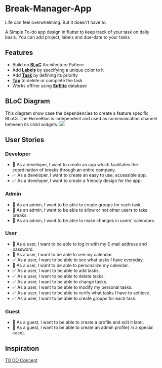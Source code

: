 # Break-Manager-App

Life can feel overwhelming. But it doesn’t have to.

A Simple To-do app design in flutter to keep track of your task on daily basis. You can add project, labels and due-date to your tasks

## Features

- Build on [**BLoC**](#bloc-diagram) Architecture Pattern
- Add [**Labels**](#labels) by specifying a unique color to it
- Add [**Task**](#task) by defining its priority
- [**Tap**](#tap-the-task) to delete or complete the task
- Works offline using [**Sqflite**](https://github.com/tekartik/sqflite "Flutter Database") database

## BLoC Diagram
This diagram show case the dependencies to create a feature specific BLoCs.The HomeBloc is independent and used as communication channel between its child widgets.
![](https://i.imgur.com/iCdcCUh.png)


## User Stories

### Developer
- :black_square_button: As a developer, I want to create an app which facilitates the coordination of breaks through an entire
company.
- :white_check_mark: As a developer, I want to create an easy to use, accessible app.
- :white_check_mark: As a developer, I want to create a friendly design for the app.

### Admin
- :black_square_button: As an admin, I want to be able to create groups for each task.
- :black_square_button: As an admin, I want to be able to allow or not other users to take breaks.
- :black_square_button: As an admin, I want to be able to make changes in users' calendars.

### User
- :black_square_button: As a user, I want to be able to log in with my E-mail address and password.
- :black_square_button: As a user, I want to be able to see my calendar.
- :white_check_mark: As a user, I want to be able to see what tasks I have everyday.
- :black_square_button: As a user, I want to be able to personalize my calendar.
- :white_check_mark: As a user, I want to be able to add tasks.
- :white_check_mark: As a user, I want to be able to delete tasks.
- :white_check_mark: As a user, I want to be able to change tasks.
- :white_check_mark: As a user, I want to be able to modify my personal tasks.
- :white_check_mark: As a user, I want to be able to verify what tasks I have to achieve.
- :white_check_mark: As a user, I want to be able to create groups for each task.

### Guest
- :black_square_button: As a guest, I want to be able to create a profile and edit it later.
- :black_square_button: As a guest, I want to be able to create an admin profile( in a special case).


## Inspiration
[TO DO Concept](https://dribbble.com/shots/3812962-iPhone-X-Todo-Concept)
